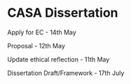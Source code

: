 # CASA Dissertation

Apply for EC - 14th May

Proposal - 12th May

Update ethical reflection - 11th May

Dissertation Draft/Framework - 17th July
